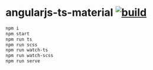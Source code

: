 # angularjs-ts-material [![build](https://travis-ci.org/daggerok/angularjs.svg?branch=quickstart)](https://travis-ci.org/daggerok/angularjs)

```bash
npm i
npm start
npm run ts
npm run scss
npm run watch-ts
npm run watch-scss
npm run serve
```
